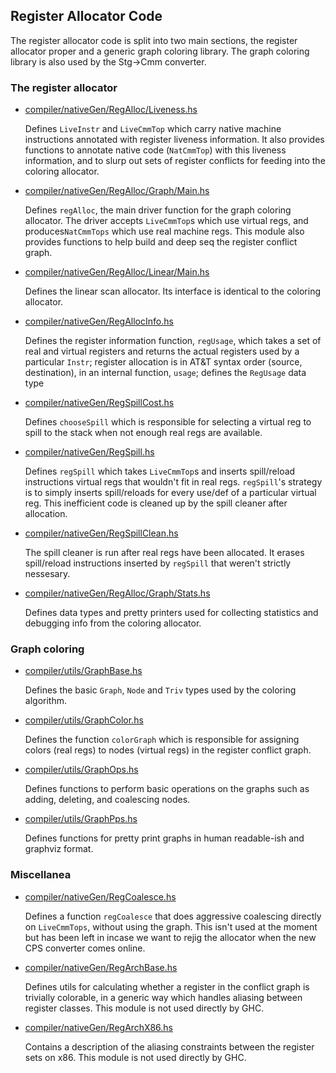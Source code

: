 ## Register Allocator Code



The register allocator code is split into two main sections, the register allocator proper and a generic graph coloring library. The graph coloring library is also used by the Stg-\>Cmm converter.


### The register allocator


- [compiler/nativeGen/RegAlloc/Liveness.hs](https://gitlab.haskell.org/ghc/ghc/blob/master/compiler/nativeGen/RegAlloc/Liveness.hs) 

  Defines `LiveInstr` and `LiveCmmTop` which carry native machine instructions annotated with register liveness information. It also provides functions to annotate native code (`NatCmmTop`) with this liveness information, and to slurp out sets of register conflicts for feeding into the coloring allocator.

- [compiler/nativeGen/RegAlloc/Graph/Main.hs](https://gitlab.haskell.org/ghc/ghc/blob/master/compiler/nativeGen/RegAlloc/Graph/Main.hs)

  Defines `regAlloc`, the main driver function for the graph coloring allocator. The driver accepts `LiveCmmTop`s which use virtual regs, and produces`NatCmmTops` which use real machine regs. This module also provides functions to help build and deep seq the register conflict graph.

- [compiler/nativeGen/RegAlloc/Linear/Main.hs](https://gitlab.haskell.org/ghc/ghc/blob/master/compiler/nativeGen/RegAlloc/Linear/Main.hs) 

  Defines the linear scan allocator. Its interface is identical to the coloring allocator.

- [compiler/nativeGen/RegAllocInfo.hs](https://gitlab.haskell.org/ghc/ghc/blob/master/compiler/nativeGen/RegAllocInfo.hs) 

  Defines the register information function, `regUsage`, which takes a set of real and virtual registers and returns the actual registers used by a particular `Instr`; register allocation is in AT&T syntax order (source, destination), in an internal function, `usage`; defines the `RegUsage` data type

- [compiler/nativeGen/RegSpillCost.hs](https://gitlab.haskell.org/ghc/ghc/blob/master/compiler/nativeGen/RegSpillCost.hs) 

  Defines `chooseSpill` which is responsible for selecting a virtual reg to spill to the stack when not enough real regs are available.

- [compiler/nativeGen/RegSpill.hs](https://gitlab.haskell.org/ghc/ghc/blob/master/compiler/nativeGen/RegSpill.hs) 

  Defines `regSpill` which takes `LiveCmmTop`s and inserts spill/reload instructions virtual regs that wouldn't fit in real regs. `regSpill`'s strategy is to simply inserts spill/reloads for every use/def of a particular virtual reg. This inefficient code is cleaned up by the spill cleaner after allocation.


 


- [compiler/nativeGen/RegSpillClean.hs](https://gitlab.haskell.org/ghc/ghc/blob/master/compiler/nativeGen/RegSpillClean.hs) 

  The spill cleaner is run after real regs have been allocated. It erases spill/reload instructions inserted by `regSpill` that weren't strictly nessesary.

- [compiler/nativeGen/RegAlloc/Graph/Stats.hs](https://gitlab.haskell.org/ghc/ghc/blob/master/compiler/nativeGen/RegAlloc/Graph/Stats.hs) 

  Defines data types and pretty printers used for collecting statistics and debugging info from the coloring allocator.

### Graph coloring


- [compiler/utils/GraphBase.hs](https://gitlab.haskell.org/ghc/ghc/blob/master/compiler/utils/GraphBase.hs) 

  Defines the basic `Graph`, `Node` and `Triv` types used by the coloring algorithm.

- [compiler/utils/GraphColor.hs](https://gitlab.haskell.org/ghc/ghc/blob/master/compiler/utils/GraphColor.hs) 

  Defines the function `colorGraph` which is responsible for assigning colors (real regs) to nodes (virtual regs) in the register conflict graph.

- [compiler/utils/GraphOps.hs](https://gitlab.haskell.org/ghc/ghc/blob/master/compiler/utils/GraphOps.hs) 

  Defines functions to perform basic operations on the graphs such as adding, deleting, and coalescing nodes.

- [compiler/utils/GraphPps.hs](https://gitlab.haskell.org/ghc/ghc/blob/master/compiler/utils/GraphPps.hs) 

  Defines functions for pretty print graphs in human readable-ish and graphviz format.

### Miscellanea


- [compiler/nativeGen/RegCoalesce.hs](https://gitlab.haskell.org/ghc/ghc/blob/master/compiler/nativeGen/RegCoalesce.hs) 

  Defines a function `regCoalesce` that does aggressive coalescing directly on `LiveCmmTops`, without using the graph. This isn't used at the moment but has been left in incase we want to rejig the allocator when the new CPS converter comes online.

- [compiler/nativeGen/RegArchBase.hs](https://gitlab.haskell.org/ghc/ghc/blob/master/compiler/nativeGen/RegArchBase.hs) 

  Defines utils for calculating whether a register in the conflict graph is trivially colorable, in a generic way which handles aliasing between register classes. This module is not used directly by GHC.

- [compiler/nativeGen/RegArchX86.hs](https://gitlab.haskell.org/ghc/ghc/blob/master/compiler/nativeGen/RegArchX86.hs) 

  Contains a description of the aliasing constraints between the register sets on x86. This module is not used directly by GHC.
